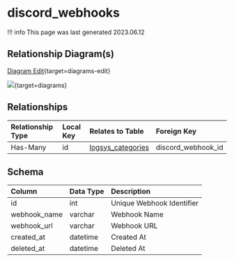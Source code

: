# discord_webhooks

!!! info
	This page was last generated 2023.06.12

## Relationship Diagram(s)

[Diagram Edit](https://mermaid.live/edit#eyJjb2RlIjoiZXJEaWFncmFtXG4gICAgZGlzY29yZF93ZWJob29rcyB7XG4gICAgICAgIGludCBpZFxuICAgIH1cbiAgICBsb2dzeXNfY2F0ZWdvcmllcyB7XG4gICAgICAgIGludCBkaXNjb3JkX3dlYmhvb2tfaWRcbiAgICB9XG4gICAgZGlzY29yZF93ZWJob29rcyB8fC0tb3sgbG9nc3lzX2NhdGVnb3JpZXMgOiBcIkhhcy1NYW55XCJcblxuIiwibWVybWFpZCI6eyJ0aGVtZSI6ImRlZmF1bHQifSwidXBkYXRlRWRpdG9yIjp0cnVlLCJhdXRvU3luYyI6dHJ1ZSwidXBkYXRlRGlhZ3JhbSI6dHJ1ZX0=){target=diagrams-edit}

[![](https://mermaid.ink/img/eyJjb2RlIjoiZXJEaWFncmFtXG4gICAgZGlzY29yZF93ZWJob29rcyB7XG4gICAgICAgIGludCBpZFxuICAgIH1cbiAgICBsb2dzeXNfY2F0ZWdvcmllcyB7XG4gICAgICAgIGludCBkaXNjb3JkX3dlYmhvb2tfaWRcbiAgICB9XG4gICAgZGlzY29yZF93ZWJob29rcyB8fC0tb3sgbG9nc3lzX2NhdGVnb3JpZXMgOiBcIkhhcy1NYW55XCJcblxuIiwibWVybWFpZCI6eyJ0aGVtZSI6ImRlZmF1bHQifSwidXBkYXRlRWRpdG9yIjp0cnVlLCJhdXRvU3luYyI6dHJ1ZSwidXBkYXRlRGlhZ3JhbSI6dHJ1ZX0=)](https://mermaid.ink/img/eyJjb2RlIjoiZXJEaWFncmFtXG4gICAgZGlzY29yZF93ZWJob29rcyB7XG4gICAgICAgIGludCBpZFxuICAgIH1cbiAgICBsb2dzeXNfY2F0ZWdvcmllcyB7XG4gICAgICAgIGludCBkaXNjb3JkX3dlYmhvb2tfaWRcbiAgICB9XG4gICAgZGlzY29yZF93ZWJob29rcyB8fC0tb3sgbG9nc3lzX2NhdGVnb3JpZXMgOiBcIkhhcy1NYW55XCJcblxuIiwibWVybWFpZCI6eyJ0aGVtZSI6ImRlZmF1bHQifSwidXBkYXRlRWRpdG9yIjp0cnVlLCJhdXRvU3luYyI6dHJ1ZSwidXBkYXRlRGlhZ3JhbSI6dHJ1ZX0=){target=diagrams}


## Relationships

| Relationship Type | Local Key | Relates to Table | Foreign Key |
| :--- | :--- | :--- | :--- |
| Has-Many | id | [logsys_categories](../../schema/admin/logsys_categories.md) | discord_webhook_id |


## Schema

| Column | Data Type | Description |
| :--- | :--- | :--- |
| id | int | Unique Webhook Identifier |
| webhook_name | varchar | Webhook Name |
| webhook_url | varchar | Webhook URL |
| created_at | datetime | Created At |
| deleted_at | datetime | Deleted At |

